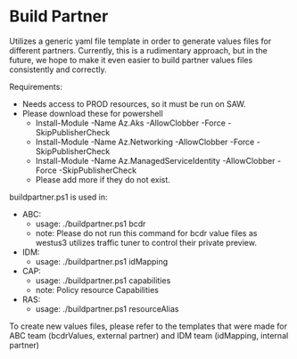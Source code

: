 # Build Partner

Utilizes a generic yaml file template in order to generate values files for different partners. Currently, this is a rudimentary approach, but in the future, we hope to make it even easier to build partner values files consistently and correctly.

Requirements:
- Needs access to PROD resources, so it must be run on SAW.
- Please download these for powershell
    - Install-Module -Name Az.Aks -AllowClobber -Force -SkipPublisherCheck
    - Install-Module -Name Az.Networking -AllowClobber -Force -SkipPublisherCheck
    - Install-Module -Name Az.ManagedServiceIdentity -AllowClobber -Force -SkipPublisherCheck
    - Please add more if they do not exist.

buildpartner.ps1 is used in:
- ABC:
    - usage: ./buildpartner.ps1 bcdr
    - note: Please do not run this command for bcdr value files as westus3 utilizes traffic tuner to control their private preview.
- IDM: 
    - usage: ./buildpartner.ps1 idMapping
- CAP:
    - usage: ./buildpartner.ps1 capabilities
    - note: Policy resource Capabilities
- RAS:
    - usage: ./buildpartner.ps1 resourceAlias


To create new values files, please refer to the templates that were made for ABC team (bcdrValues, external partner) and IDM team (idMapping, internal partner)
